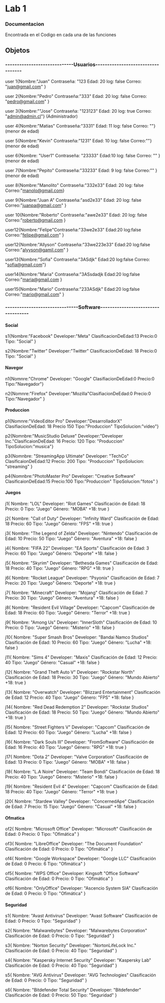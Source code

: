 # Lab 1
### Documentacion 
Encontrada en el Codigo en cada una de las funciones 
## Objetos

### -----------------------------Usuarios----------------------------------

user 1{Nombre:"Juan" Contraseña: "123 Edad: 20   log:  false Correo: "juan@gmail.com" }

user 2{Nombre:"Pedro"  Contraseña:"333"  Edad: 20   log:  false Correo: "pedro@gmail.com" }

user 3{Nombre:""Jose" Contraseña: "123123" Edad: 20   log:  true Correo: "admin@admin.cl"} (Administrador)

user 4{Nombre:"Matias" Contraseña:"3331"  Edad: 11  log:  false Correo: ""} (menor de edad)

user 5{Nombre:"Kevin" Contraseña:"1231"  Edad: 10  log: false Correo:""} (menor de edad)

user 6{Nombre: "User1" Contraseña: "23333" Edad:10  log:  false Correo: "" }(menor de edad)

user 7{Nombre:"Pepito" Contraseña:"33233"  Edad: 9 log: false Correo:"" } (menor de edad)

user 8{Nombre:"Manolito" Contraseña:"332e33"  Edad: 20   log: false Correo:"manolo@gmail.com}

user 9{Nombre:"Juan A" Contraseña:"asd2e33" Edad: 20   log: false Correo:"juanpa@gmail.com" }

user 10{Nombre:"Roberto" Contraseña:"awe2e33"  Edad: 20   log: false Correo:"roberto@gmail.com }

user12{Nombre:"Felipe"Contraseña:"33we2e33" Edad:20 log:false Correo:"felipe@gmail.com" }

user12{Nombre:"Allyson" Contraseña:"33we223e33" Edad:20 log:false Correo:"alyyson@gamil.com" }

user13{Nombre:"Sofia" Contraseña:"3ASdjk" Edad:20 log:false Correo: "sofia@gmail.com"}

user14{Nombre:"Maria" Contraseña:"3ASsdadjk Edad:20 log:false Correo:"maria@gmail.com }

user15{Nombre:"Mario" Contraseña:"233ASdjk" Edad:20 log:false Correo:"mario@gmail.com" }

### -------------------------------Software-----------------------------------
#### Social
s1{Nombre:"Facebook" Developer:"Meta" ClasificacionDeEdad:13 Precio:0  Tipo: "Social"  }

s2{Nombre:"Twitter" Developer:"Twitter" ClasificacionDeEdad: 18 Precio:0  Tipo: "Social" }

#### Navegor

n1{Nomnre:"Chrome" Developer: "Google" ClasifiacionDeEdad:0 Precio:0 Tipo:"Navegador"}

n2{Nomnre:"Firefox" Developer:"Mozilla"ClasifiacionDeEdad:0 Precio:0 Tipo:"Navegador" }

#### Produccion

p1{Nomnre:"VideoEditor Pro" Developer:"DesarrolladorX" ClasifiacionDeEdad: 18 Precio 150 Tipo:"Produccion" TipoSolucion:"video"}

p2{Nomnbre:"MusicStudio Deluxe" Developer:"Developer Inc."ClasificaionDeEdad: 16 Precio: 120 Tipo: "Produccion" TipoSolucion:"musica"}

p3{Nomnbre: "StreamingApp Ultimate" Developer: "TechCo" ClasificaionDeEdad:12 Precio: 200 Tipo: "Produccion" TipoSolucion: "streaming" }

p4{Nomnbre:"PhotoMaster Pro" Developer: "Creative Software" ClasificaionDeEdad:15 Precio:100 Tipo:"Produccion" TipoSolucion:"fotos" }

#### Juegos 

j1{
  Nombre: "LOL"
  Developer: "Riot Games"
  Clasificación de Edad: 18
  Precio: 0
  Tipo: "Juego"
  Género: "MOBA"
  +18: true
}

j2{
  Nombre: "Call of Duty"
  Developer: "Infinity Ward"
  Clasificación de Edad: 18
  Precio: 60
  Tipo: "Juego"
  Género: "FPS"
  +18: true
}

j3{
  Nombre: "The Legend of Zelda"
  Developer: "Nintendo"
  Clasificación de Edad: 10
  Precio: 50
  Tipo: "Juego"
  Género: "Aventura"
  +18: false
}

j4{
  Nombre: "FIFA 22"
  Developer: "EA Sports"
  Clasificación de Edad: 3
  Precio: 60
  Tipo: "Juego"
  Género: "Deporte"
  +18: false
}

j5{
  Nombre: "Skyrim"
  Developer: "Bethesda Games"
  Clasificación de Edad: 18
  Precio: 40
  Tipo: "Juego"
  Género: "RPG"
  +18: true
}

j6{
  Nombre: "Rocket League"
  Developer: "Psyonix"
  Clasificación de Edad: 7
  Precio: 20
  Tipo: "Juego"
  Género: "Deporte"
  +18: true
}

j7{
  Nombre: "Minecraft"
  Developer: "Mojang"
  Clasificación de Edad: 7
  Precio: 30
  Tipo: "Juego"
  Género: "Aventura"
  +18: false
}

j8{
  Nombre: "Resident Evil Village"
  Developer: "Capcom"
  Clasificación de Edad: 18
  Precio: 60
  Tipo: "Juego"
  Género: "Terror"
  +18: true
}

j9{
  Nombre: "Among Us"
  Developer: "InnerSloth"
  Clasificación de Edad: 10
  Precio: 0
  Tipo: "Juego"
  Género: "Misterio"
  +18: false
}

j10{
  Nombre: "Super Smash Bros"
  Developer: "Bandai Namco Studios"
  Clasificación de Edad: 10
  Precio: 60
  Tipo: "Juego"
  Género: "Lucha"
  +18: false
}

j11{
  Nombre: "Sims 4"
  Developer: "Maxis"
  Clasificación de Edad: 12
  Precio: 40
  Tipo: "Juego"
  Género: "Casual"
  +18: false
}

j12{
  Nombre: "Grand Theft Auto V"
  Developer: "Rockstar North"
  Clasificación de Edad: 18
  Precio: 30
  Tipo: "Juego"
  Género: "Mundo Abierto"
  +18: true
}

j13{
  Nombre: "Overwatch"
  Developer: "Blizzard Entertainment"
  Clasificación de Edad: 12
  Precio: 40
  Tipo: "Juego"
  Género: "FPS"
  +18: false
}

j14{
  Nombre: "Red Dead Redemption 2"
  Developer: "Rockstar Studios"
  Clasificación de Edad: 18
  Precio: 50
  Tipo: "Juego"
  Género: "Mundo Abierto"
  +18: true
}

j15{
  Nombre: "Street Fighters V"
  Developer: "Capcom"
  Clasificación de Edad: 12
  Precio: 60
  Tipo: "Juego"
  Género: "Lucha"
  +18: false
}

j16{
  Nombre: "Dark Souls III"
  Developer: "FromSoftware"
  Clasificación de Edad: 16
  Precio: 40
  Tipo: "Juego"
  Género: "RPG"
  +18: true
}

j17{
  Nombre: "Dota 2"
  Developer: "Valve Corporation"
  Clasificación de Edad: 13
  Precio: 0
  Tipo: "Juego"
  Género: "MOBA"
  +18: false
}

j18{
  Nombre: "L.A Noire"
  Developer: "Team Bondi"
  Clasificación de Edad: 18
  Precio: 40
  Tipo: "Juego"
  Género: "Misterio"
  +18: false
}

j19{
  Nombre: "Resident Evil 4"
  Developer: "Capcom"
  Clasificación de Edad: 18
  Precio: 40
  Tipo: "Juego"
  Género: "Terror"
  +18: true
}

j20{
  Nombre: "Stardew Valley"
  Developer: "ConcernedApe"
  Clasificación de Edad: 7
  Precio: 15
  Tipo: "Juego"
  Género: "Casual"
  +18: false
}

#### Ofmatica

of2{
  Nombre: "Microsoft Office"
  Developer: "Microsoft"
  Clasificación de Edad: 0
  Precio: 0
  Tipo: "Ofimática"
}

of3{
  Nombre: "LibreOffice"
  Developer: "The Document Foundation"
  Clasificación de Edad: 0
  Precio: 0
  Tipo: "Ofimática"
}

of4{
  Nombre: "Google Workspace"
  Developer: "Google LLC"
  Clasificación de Edad: 0
  Precio: 6
  Tipo: "Ofimática"
}

of5{
  Nombre: "WPS Office"
  Developer: Kingsoft "Office Software"
  Clasificación de Edad: 0
  Precio: 0
  Tipo: "Ofimática"
}

of6{
  Nombre: "OnlyOffice"
  Developer: "Ascencio System SIA"
  Clasificación de Edad: 0
  Precio: 0
  Tipo: "Ofimática"
}

#### Seguridad
s1{
  Nombre: "Avast Antivirus"
  Developer: "Avast Software"
  Clasificación de Edad: 0
  Precio: 0
  Tipo: "Seguridad"
}

s2{
  Nombre: "Malwarebytes"
  Developer: "Malwarebytes Corporation"
  Clasificación de Edad: 0
  Precio: 0
  Tipo: "Seguridad"
}

s3{
  Nombre: "Norton Security"
  Developer: "NortonLifeLock Inc."
  Clasificación de Edad: 0
  Precio: 40
  Tipo: "Seguridad"
}

s4{
  Nombre: "Kaspersky Internet Security"
  Developer: "Kaspersky Lab"
  Clasificación de Edad: 0
  Precio: 40
  Tipo: "Seguridad"
}

s5{
  Nombre: "AVG Antivirus"
  Developer: "AVG Technologies"
  Clasificación de Edad: 0
  Precio: 0
  Tipo: "Seguridad"
}

s6{
  Nombre: "Bitdefender Total Security"
  Developer: "Bitdefender"
  Clasificación de Edad: 0
  Precio: 50
  Tipo: "Seguridad"
}